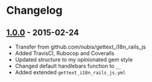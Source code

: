 # Changelog

## [1.0.0](https://github.com/webhippie/gettext_i18n_rails_js/releases/tag/v1.0.0) - 2015-02-24

* Transfer from github.com/nubis/gettext_i18n_rails_js
* Added TravisCI, Rubocop and Coveralls
* Updated structure to my opinionated gem style
* Changed default handlebars function to ```__```
* Added extended ```gettext_i18n_rails_js.yml```
